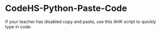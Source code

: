 # CodeHS-Python-Paste-Code
If your teacher has disabled copy and paste, use this AHK script to quickly type in code. 
